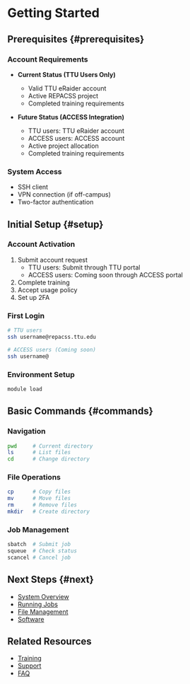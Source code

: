 # Getting Started

## Prerequisites {#prerequisites}

### Account Requirements
- **Current Status (TTU Users Only)**
  - Valid TTU eRaider account
  - Active REPACSS project
  - Completed training requirements

- **Future Status (ACCESS Integration)**
  - TTU users: TTU eRaider account
  - ACCESS users: ACCESS account
  - Active project allocation
  - Completed training requirements

### System Access
- SSH client
- VPN connection (if off-campus)
- Two-factor authentication

## Initial Setup {#setup}

### Account Activation
1. Submit account request
   - TTU users: Submit through TTU portal
   - ACCESS users: Coming soon through ACCESS portal
2. Complete training
3. Accept usage policy
4. Set up 2FA

### First Login
```bash
# TTU users
ssh username@repacss.ttu.edu

# ACCESS users (Coming soon)
ssh username@
```

### Environment Setup
```bash
module load 
```

## Basic Commands {#commands}

### Navigation
```bash
pwd     # Current directory
ls      # List files
cd      # Change directory
```

### File Operations
```bash
cp      # Copy files
mv      # Move files
rm      # Remove files
mkdir   # Create directory
```

### Job Management
```bash
sbatch  # Submit job
squeue  # Check status
scancel # Cancel job
```

## Next Steps {#next}

- [System Overview](system-overview.md)
- [Running Jobs](running-jobs.md)
- [File Management](file-management.md)
- [Software](software.md)

## Related Resources

- [Training](../support&resources/training.md)
- [Support](../support&resources/support.md)
- [FAQ](../support&resources/faq.md) 
